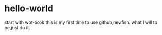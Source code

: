 # hello-world
start with wot-book
this is my first time to use github,newfish.
what I will to be,just do it.
